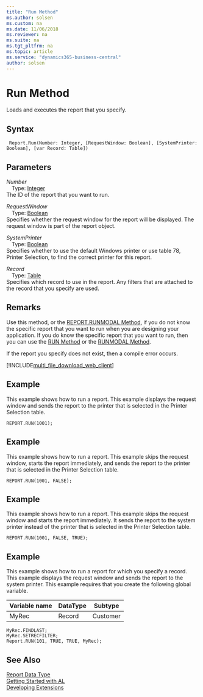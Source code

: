 ```yaml
---
title: "Run Method"
ms.author: solsen
ms.custom: na
ms.date: 11/06/2018
ms.reviewer: na
ms.suite: na
ms.tgt_pltfrm: na
ms.topic: article
ms.service: "dynamics365-business-central"
author: solsen
---
```

[//]: # (START>DO_NOT_EDIT)
[//]: # (IMPORTANT:Do not edit any of the content between here and the END>DO_NOT_EDIT.)
[//]: # (Any modifications should be made in the .xml files in the ModernDev repo.)
# Run Method
Loads and executes the report that you specify.

## Syntax
```
 Report.Run(Number: Integer, [RequestWindow: Boolean], [SystemPrinter: Boolean], [var Record: Table])
```
## Parameters
*Number*  
&emsp;Type: [Integer](../integer/integer-data-type.md)  
The ID of the report that you want to run.
        
*RequestWindow*  
&emsp;Type: [Boolean](../boolean/boolean-data-type.md)  
Specifies whether the request window for the report will be displayed. The request window is part of the report object.
        
*SystemPrinter*  
&emsp;Type: [Boolean](../boolean/boolean-data-type.md)  
Specifies whether to use the default Windows printer or use table 78, Printer Selection, to find the correct printer for this report.
        
*Record*  
&emsp;Type: [Table](../table/table-data-type.md)  
Specifies which record to use in the report. Any filters that are attached to the record that you specify are used.  



[//]: # (IMPORTANT: END>DO_NOT_EDIT)

## Remarks  

Use this method, or the [REPORT.RUNMODAL Method](report-runmodal-method.md), if you do not know the specific report that you want to run when you are designing your application. If you do know the specific report that you want to run, then you can use the [RUN Method](reportinstance-run-method.md) or the [RUNMODAL Method](reportinstance-runmodal-method.md). 
  
If the report you specify does not exist, then a compile error occurs.  

[!INCLUDE[multi_file_download_web_client](includes/multi_file_download_web_client.md)]
  
## Example  
 This example shows how to run a report. This example displays the request window and sends the report to the printer that is selected in the Printer Selection table.  

```  
REPORT.RUN(1001);  
```  

## Example  
 This example shows how to run a report. This example skips the request window, starts the report immediately, and sends the report to the printer that is selected in the Printer Selection table.  

```  
REPORT.RUN(1001, FALSE);  
```  

## Example  
 This example shows how to run a report. This example skips the request window and starts the report immediately. It sends the report to the system printer instead of the printer that is selected in the Printer Selection table.  

```  
REPORT.RUN(1001, FALSE, TRUE);  
```  

## Example  
 This example shows how to run a report for which you specify a record. This example displays the request window and sends the report to the system printer. This example requires that you create the following global variable.  

|Variable name|DataType|Subtype|  
|-------------------|--------------|-------------|  
|MyRec|Record|Customer|  

```  
MyRec.FINDLAST;  
MyRec.SETRECFILTER;  
Report.RUN(101, TRUE, TRUE, MyRec);  
```   

## See Also
[Report Data Type](report-data-type.md)  
[Getting Started with AL](../../devenv-get-started.md)  
[Developing Extensions](../../devenv-dev-overview.md)